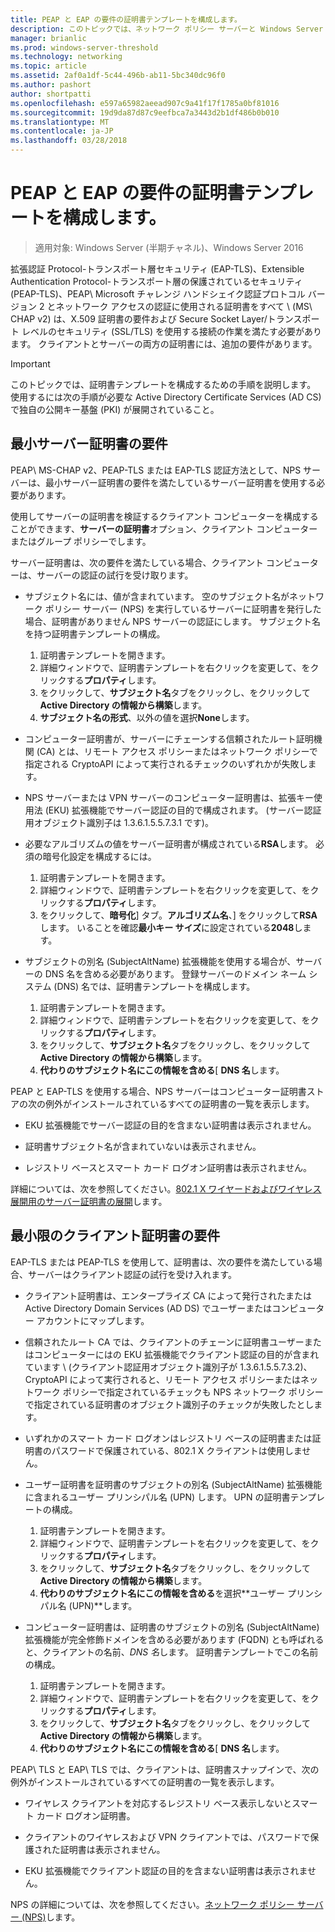 ```yaml
---
title: PEAP と EAP の要件の証明書テンプレートを構成します。
description: このトピックでは、ネットワーク ポリシー サーバーと Windows Server 2016 でのリモート アクセスで証明書の使用に関する情報を提供します。
manager: brianlic
ms.prod: windows-server-threshold
ms.technology: networking
ms.topic: article
ms.assetid: 2af0a1df-5c44-496b-ab11-5bc340dc96f0
ms.author: pashort
author: shortpatti
ms.openlocfilehash: e597a65982aeead907c9a41f17f1785a0bf81016
ms.sourcegitcommit: 19d9da87d87c9eefbca7a3443d2b1df486b0b010
ms.translationtype: MT
ms.contentlocale: ja-JP
ms.lasthandoff: 03/28/2018
---
```

# <a name="configure-certificate-templates-for-peap-and-eap-requirements"></a>PEAP と EAP の要件の証明書テンプレートを構成します。

>適用対象: Windows Server (半期チャネル)、Windows Server 2016

拡張認証 Protocol\-トランスポート層セキュリティ \(EAP\-TLS\)、Extensible Authentication Protocol\-トランスポート層の保護されているセキュリティ \(PEAP\-TLS\)、PEAP\ Microsoft チャレンジ ハンドシェイク認証プロトコル バージョン 2 とネットワーク アクセスの認証に使用される証明書をすべて \ (MS\ CHAP v2\) は、X.509 証明書の要件および Secure Socket Layer/トランスポート レベルのセキュリティ (SSL/TLS) を使用する接続の作業を満たす必要があります。 クライアントとサーバーの両方の証明書には、追加の要件があります。

>[!IMPORTANT]
>このトピックでは、証明書テンプレートを構成するための手順を説明します。 使用するには次の手順が必要な Active Directory Certificate Services \(AD CS\) で独自の公開キー基盤 \(PKI\) が展開されていること。

## <a name="minimum-server-certificate-requirements"></a>最小サーバー証明書の要件

PEAP\ MS\-CHAP v2、PEAP\-TLS または EAP\-TLS 認証方法として、NPS サーバーは、最小サーバー証明書の要件を満たしているサーバー証明書を使用する必要があります。 

使用してサーバーの証明書を検証するクライアント コンピューターを構成することができます、**サーバーの証明書**オプション、クライアント コンピューターまたはグループ ポリシーでします。 

サーバー証明書は、次の要件を満たしている場合、クライアント コンピューターは、サーバーの認証の試行を受け取ります。

- サブジェクト名には、値が含まれています。 空のサブジェクト名がネットワーク ポリシー サーバー (NPS) を実行しているサーバーに証明書を発行した場合、証明書がありません NPS サーバーの認証にします。 サブジェクト名を持つ証明書テンプレートの構成。

    1. 証明書テンプレートを開きます。
    2. 詳細ウィンドウで、証明書テンプレートを右クリックを変更して、をクリックする**プロパティ**します。
    3. をクリックして、**サブジェクト名**タブをクリックし、をクリックして**Active Directory の情報から構築**します。
    4. **サブジェクト名の形式**、以外の値を選択**None**します。

- コンピューター証明書が、サーバーにチェーンする信頼されたルート証明機関 (CA) とは、リモート アクセス ポリシーまたはネットワーク ポリシーで指定される CryptoAPI によって実行されるチェックのいずれかが失敗します。

- NPS サーバーまたは VPN サーバーのコンピューター証明書は、拡張キー使用法 (EKU) 拡張機能でサーバー認証の目的で構成されます。 (サーバー認証用オブジェクト識別子は 1.3.6.1.5.5.7.3.1 です)。

- 必要なアルゴリズムの値をサーバー証明書が構成されている**RSA**します。 必須の暗号化設定を構成するには。

    1. 証明書テンプレートを開きます。
    2. 詳細ウィンドウで、証明書テンプレートを右クリックを変更して、をクリックする**プロパティ**します。
    3. をクリックして、**暗号化**] タブ。**アルゴリズム名**、] をクリックして**RSA**します。 いることを確認**最小キー サイズ**に設定されている**2048**します。

- サブジェクトの別名 (SubjectAltName) 拡張機能を使用する場合が、サーバーの DNS 名を含める必要があります。 登録サーバーのドメイン ネーム システム (DNS) 名では、証明書テンプレートを構成します。 

    1. 証明書テンプレートを開きます。
    2. 詳細ウィンドウで、証明書テンプレートを右クリックを変更して、をクリックする**プロパティ**します。
    3. をクリックして、**サブジェクト名**タブをクリックし、をクリックして**Active Directory の情報から構築**します。
    4. **代わりのサブジェクト名にこの情報を含める**[ **DNS 名**します。

PEAP と EAP-TLS を使用する場合、NPS サーバーはコンピューター証明書ストアの次の例外がインストールされているすべての証明書の一覧を表示します。

- EKU 拡張機能でサーバー認証の目的を含まない証明書は表示されません。

- 証明書サブジェクト名が含まれていないは表示されません。

- レジストリ ベースとスマート カード ログオン証明書は表示されません。

詳細については、次を参照してください。[802.1 X ワイヤードおよびワイヤレス展開用のサーバー証明書の展開](https://technet.microsoft.com/windows-server-docs/networking/core-network-guide/cncg/server-certs/deploy-server-certificates-for-802.1x-wired-and-wireless-deployments)します。

## <a name="minimum-client-certificate-requirements"></a>最小限のクライアント証明書の要件

EAP-TLS または PEAP-TLS を使用して、証明書は、次の要件を満たしている場合、サーバーはクライアント認証の試行を受け入れます。

- クライアント証明書は、エンタープライズ CA によって発行されたまたは Active Directory Domain Services \(AD DS\) でユーザーまたはコンピューター アカウントにマップします。

- 信頼されたルート CA では、クライアントのチェーンに証明書ユーザーまたはコンピューターにはの EKU 拡張機能でクライアント認証の目的が含まれています \ (クライアント認証用オブジェクト識別子が 1.3.6.1.5.5.7.3.2\)、CryptoAPI によって実行されると、リモート アクセス ポリシーまたはネットワーク ポリシーで指定されているチェックも NPS ネットワーク ポリシーで指定されている証明書のオブジェクト識別子のチェックが失敗したとします。

- いずれかのスマート カード ログオンはレジストリ ベースの証明書または証明書のパスワードで保護されている、802.1 X クライアントは使用しません。

- ユーザー証明書を証明書のサブジェクトの別名 \(SubjectAltName\) 拡張機能に含まれるユーザー プリンシパル名 \(UPN\) します。 UPN の証明書テンプレートの構成。

    1. 証明書テンプレートを開きます。
    2. 詳細ウィンドウで、証明書テンプレートを右クリックを変更して、をクリックする**プロパティ**します。
    3. をクリックして、**サブジェクト名**タブをクリックし、をクリックして**Active Directory の情報から構築**します。
    4. **代わりのサブジェクト名にこの情報を含める**を選択**ユーザー プリンシパル名 \(UPN\)**します。

- コンピューター証明書は、証明書のサブジェクトの別名 \(SubjectAltName\) 拡張機能が完全修飾ドメインを含める必要があります \(FQDN\) とも呼ばれると、クライアントの名前、*DNS 名*します。 証明書テンプレートでこの名前の構成。

    1. 証明書テンプレートを開きます。
    2. 詳細ウィンドウで、証明書テンプレートを右クリックを変更して、をクリックする**プロパティ**します。
    3. をクリックして、**サブジェクト名**タブをクリックし、をクリックして**Active Directory の情報から構築**します。
    4. **代わりのサブジェクト名にこの情報を含める**[ **DNS 名**します。

PEAP\ TLS と EAP\ TLS では、クライアントは、証明書スナップインで、次の例外がインストールされているすべての証明書の一覧を表示します。

- ワイヤレス クライアントを対応するレジストリ ベース表示しないとスマート カード ログオン証明書。 

- クライアントのワイヤレスおよび VPN クライアントでは、パスワードで保護された証明書は表示されません。 

- EKU 拡張機能でクライアント認証の目的を含まない証明書は表示されません。


NPS の詳細については、次を参照してください。[ネットワーク ポリシー サーバー (NPS)](nps-top.md)します。
